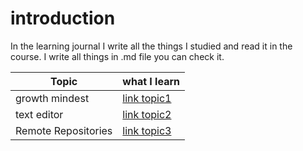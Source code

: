 # introduction
In the learning journal I write all the things I studied and read it in the course.
I write all things in .md file you can check it.

Topic | what I learn
------ | ----------
growth mindest | [link topic1](https://sondoshassan.github.io/learning-journal/)
text editor | [link topic2](https://sondoshassan.github.io/learning-journal/Read%2002)
Remote Repositories | [link topic3](https://sondoshassan.github.io/learning-journal/Read:%2003)

